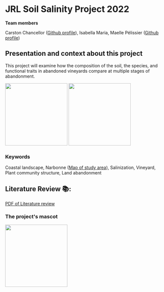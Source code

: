 # JRL Soil Salinity Project 2022
**Team members**

Carston Chancellor ([Github profile](https://github.com/cchancellor)),
Isabella Maria,
Maelle Pélissier ([Github profile](https://github.com/MaellePelissier))

## Presentation and context about this project
This project will examine how the composition of the soil, the species, and functional traits in abandoned vineyards compare at multiple stages of abandonment.

<img src="https://www.frenchentree.com/property-for-sale/assets/content/properties/31503/photos/6.jpg?i=5&t=20181025-115853" width=200>

<img src="https://search.lilo.org/?tab=images&q=abandoned+agricultural+lands+salinity+france" width=200>

### Keywords
Coastal landscape, 
Narbonne ([Map of study area](https://www.google.com/maps/d/edit?mid=1WvWkQMNoQ4WSV88bZOA1-eTJDtL4gEBf&ll=43.195857142560186%2C3.1761674999999734&z=10)),
Salinization,
Vineyard,
Plant community structure,
Land abandonment

## Literature Review 📚: 

[PDF of Literature review](https://github.com/cchancellor/JRL-SOIL-2022/files/8698846/Literature.review.pdf)


### The project's mascot
<img src="https://i.pinimg.com/736x/3b/51/d4/3b51d43554bf7aa71d750329af700d81--pastel-drawing-pastel-art.jpg" width=200>

